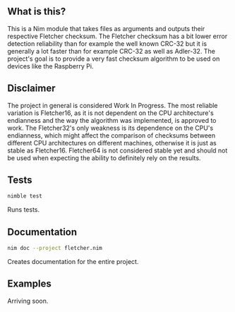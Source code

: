 ## What is this?

This is a Nim module that takes files as arguments and outputs their respective Fletcher checksum. The Fletcher checksum has a bit lower error detection reliability than for example the well known CRC-32 but it is generally a lot faster than for example CRC-32 as well as Adler-32. The project's goal is to provide a very fast checksum algorithm to be used on devices like the Raspberry Pi.

## Disclaimer

The project in general is considered Work In Progress. The most reliable variation is Fletcher16, as it is not dependent on the CPU architecture's endianness and the way the algorithm was implemented, is approved to work.
The Fletcher32's only weakness is its dependence on the CPU's endianness, which might affect the comparison of checksums between different CPU architectures on different machines, otherwise it is just as stable as Fletcher16.
Fletcher64 is not considered stable yet and should not be used when expecting the ability to definitely rely on the results.

## Tests
```bash
nimble test
```
Runs tests.

## Documentation
```bash
nim doc --project fletcher.nim
```
Creates documentation for the entire project.

## Examples
Arriving soon.